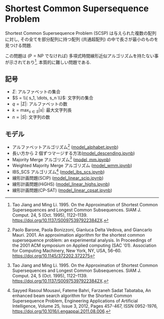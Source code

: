 # Shortest Common Supersequence Problem

Shortest Common Supersequence Problem (SCSP) は与えられた複数の配列に対し,
その全てを部分配列に持つ配列 (共通超配列) の中で長さが最小のものを見つける問題. 

この問題は ($\mathrm{P} = \mathrm{NP}$ でなければ) 多項式時間線形近似アルゴリズムを持たない事が示されており[^1], 
本質的に難しい問題である. 

## 記号

- $\Sigma$: アルファベットの集合
- $S = \\{ s_1, \dots, s_n \\}$: 文字列の集合
- $q = |\Sigma|$: アルファベットの数
- $k = \max_{s \in S} |s|$: 最大文字列長
- $n = |S|$: 文字列の数

## モデル

- アルファベットアルゴリズム[^3] ([model_alphabet.ipynb](./__marimo__/model_alphabet.ipynb))
- 長い方から 2 個ずつマージする方法([model_descending.ipynb](./__marimo__/model_descending.ipynb))
- Majority Merge アルゴリズム[^1] ([model_mm.ipynb](./__marimo__/model_mm.ipynb))
- Weighted Majority Merge アルゴリズム ([model_wmm.ipynb](./__marimo__/model_wmm.ipynb))
- IBS_SCS アルゴリズム[^2] ([model_ibs_scs.ipynb](./__marimo__/model_ibs_scs.ipynb))
- 線形計画問題(SCIP) ([model_linear_scip.ipynb](./__marimo__/model_linear_scip.ipynb))
- 線形計画問題(HiGHS) ([model_linear_highs.ipynb](./__marimo__/model_linear_highs.ipynb))
- 線形計画問題(CP-SAT) ([model_linear_cpsat.ipynb](./__marimo__/model_linear_cpsat.ipynb))

[^1]: Tao Jiang and Ming Li. 1995. On the Approximation of Shortest Common Supersequences and Longest Common Subsequences. SIAM J. Comput. 24, 5 (Oct. 1995), 1122–1139. https://doi.org/10.1137/S009753979223842X. 
[^2]: Sayyed Rasoul Mousavi, Fateme Bahri, Farzaneh Sadat Tabataba, An enhanced beam search algorithm for the Shortest Common Supersequence Problem, Engineering Applications of Artificial Intelligence, Volume 25, Issue 3, 2012, Pages 457-467, ISSN 0952-1976, https://doi.org/10.1016/j.engappai.2011.08.006.
[^3]: Paolo Barone, Paola Bonizzoni, Gianluca Delta Vedova, and Giancarlo Mauri. 2001. An approximation algorithm for the shortest common supersequence problem: an experimental analysis. In Proceedings of the 2001 ACM symposium on Applied computing (SAC '01). Association for Computing Machinery, New York, NY, USA, 56–60. https://doi.org/10.1145/372202.372275
